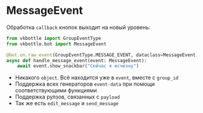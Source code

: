 # MessageEvent

Обработка `callback` кнопок выходит на новый уровень:

```python
from vkbottle import GroupEventType
from vkbottle.bot import MessageEvent

@bot.on.raw_event(GroupEventType.MESSAGE_EVENT, dataclass=MessageEvent)
async def handle_message_event(event: MessageEvent):
    await event.show_snackbar("Сейчас я исчезну")
```

* Никакого `object`. Всё находится уже в `event`, вместе с `group_id`
* Поддержка всех генераторов `event-data` при помощи соответствующими функциями
* Поддержка рулзов, связанных с `payload`
* Так же есть `edit_message` и `send_message`
